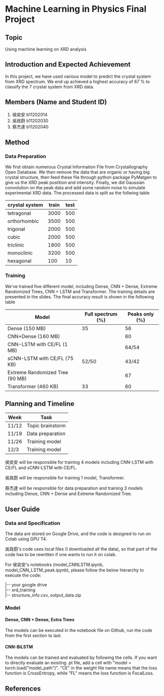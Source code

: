 # Machine Learning in Physics Final Project 

## Topic
Using machine learning on XRD analysis

## Introduction and Expected Achievement

In this project, we have used various model to predict the crystal system from XRD spectrum. We end up achieved a highest accuracy of 67 % to classify the 7 crystal system from XRD data.
  
## Members (Name and Student ID) 

1. 侯奕安 b11202014
2. 吳政蔚 b11202030
3. 蔡杰達 b11202040

## Method

### Data Preparation
We first obtain numerous Crystal Information File from Crystallography Open Database. We then remove the data that are organic or having big crystal structure, then feed these file through python package PyMatgen to give us the XRD peak postition and intensity. Finally, we did Gaussian convolution on the peak data and add some random noise to simulate experimental XRD data. The processed data is split as the follwing table

| crystal system | train | test |
|----------------|-------|------|
| tetragonal     | 3000  | 500  |
| orthorhombic   | 3500  | 500  |
| trigonal       | 2000  | 500  |
| cubic          | 2000  | 500  |
| triclinic      | 1800  | 500  |
| monoclinic     | 3200  | 500  |
| hexagonal      | 100   | 10   |

### Training
We've trained five different model, including Dense, CNN + Dense, Extreme Randomized Trees, CNN + LSTM and Transformer. The training details are presented in the slides. The final accuracy result is shown in the following table

| Model                           | Full spectrum (%) | Peaks only (%) |
|---------------------------------|-------------------|----------------|
| Dense (150 MB)                  | 35                | 56             |
| CNN+Dense (160 MB)              |                   | 60             |
| CNN-LSTM with CE/FL (1 MB)      |                   | 64/54          |
| sCNN-LSTM with CE/FL (75 KB)    | 52/50             | 43/42          |
| Extreme Randomized Tree (90 MB) |                   | 67             |
| Transformer (460 KB)            | 33                | 60             |

## Planning and Timeline

| Week   | Task |
|--------|------|
| 11/12  | Topic brainstorm     |
| 11/19  | Data preparation     |
| 11/26  | Training model     |
| 12/3  |  Training model    |

侯奕安 will be responsible for training 4 models including CNN-LSTM with CE/FL and sCNN-LSTM with CE/FL.

吳政蔚 will be responsible for training 1 model, Transformer.

蔡杰達 will be responsible for data preparation and training 3 models including Dense, CNN + Dense and Extreme Randomized Tree.

## User Guide

### Data and Specification

The data are stored on Google Drive, and the code is designed to run on Colab using GPU T4. 

吳政蔚's code uses local files (I downloaded all the data), so that part of the code has to be rewritten if one wants to run it on colab. 

For 侯奕安's notebooks (model_CNNLSTM.ipynb, model_CNN_LSTM_peak.ipynb), please follow the below hierarchy to execute the code: 

|-- your google drive <br>
 |-- xrd_training  <br>
  |-- structure_info.csv, output_data.zip <br>

### Model 
#### Dense, CNN + Dense, Extra Trees
The models can be executed in the notebook file on Github, run the code from the first section to last.

#### CNN-BiLSTM
The models can be trained and evaluated by following the cells. If you want to directly evaluate an existing .pt file, add a cell with "model = torch.load("model_path")". "CE" in the weight file name means that the loss function is CrossEntropy, while "FL" means the loss function is FocalLoss. 

## References

